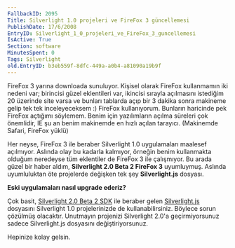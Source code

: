 ```yaml
---
FallbackID: 2095
Title: Silverlight 1.0 projeleri ve FireFox 3 güncellemesi
PublishDate: 17/6/2008
EntryID: Silverlight_1_0_projeleri_ve_FireFox_3_guncellemesi
IsActive: True
Section: software
MinutesSpent: 0
Tags: Silverlight
old.EntryID: b3eb559f-8dfc-449a-a0b4-a81090a19b9f
---
```

FireFox 3 yarına downloada sunuluyor. Kişisel olarak FireFox kullanmamın
iki nedeni var; birincisi güzel eklentileri var, ikincisi sırayla
açılmasını istediğim 20 üzerinde site varsa ve bunları tablarda açıp bir
3 dakika sonra makineme gelip tek tek inceleyeceksem :) FireFox
kullanıyorum. Bunların haricinde pek FireFox açtığımı söylemem. Benim
için yazılımların açılma süreleri çok önemlidir, IE şu an benim
makinemde en hızlı açılan tarayıcı. (Makinemde Safari, FireFox yüklü)

Her neyse, FireFox 3 ile beraber Silverlight 1.0 uygulamaları maalesef
açılmıyor. Aslında olay bu kadarla kalmıyor, örneğin benim kullanmakta
olduğum neredeyse tüm eklentiler de FireFox 3 ile çalışmıyor. Bu arada
güzel bir haber aldım, **Silverlight 2.0 Beta 2 FireFox 3** uyumluymuş.
Aslında uyumluluktan öte projelerde değişken tek şey **Silverlight.js**
dosyası.

**Eski uygulamaları nasıl upgrade ederiz?**

Çok basit, [Silverlight 2.0 Beta 2
SDK](http://silverlight.net/GetStarted) ile beraber gelen
[Silverlight.js](http://daron.yondem.com/tr/post/6ff37001-ac18-4698-900a-bee025187001)
dosyasını Silverlight 1.0 projelerinizde de kullanabilirsiniz. Böylece
sorun çözülmüş olacaktır. Unutmayın projenizi Silverlight 2.0'a
geçirmiyorsunuz sadece Silverlight.js dosyasını değiştiriyorsunuz.

Hepinize kolay gelsin.


